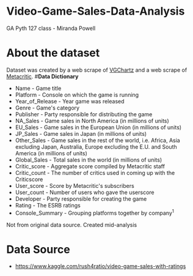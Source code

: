 # Video-Game-Sales-Data-Analysis
GA Pyth 127 class - Miranda Powell

# **About the dataset**
Dataset was created by a web scrape of [VGChartz](https://www.vgchartz.com/) and a web scrape of [Metacritic](https://www.metacritic.com/browse/games/release-date/available). 
#**Data Dictionary**
*   Name - Game title
*   Platform - Console on which the game is running
*   Year_of_Release - Year game was released
*   Genre - Game's category
*   Publisher - Party responsible for distributing the game
*   NA_Sales - Game sales in North America (in millions of units)
*   EU_Sales - Game sales in the European Union (in millions of units)
*   JP_Sales - Game sales in Japan (in millions of units)
*   Other_Sales - Game sales in the rest of the world, i.e. Africa, Asia excluding Japan, Australia, Europe excluding the E.U. and South America (in millions of units)
*   Global_Sales - Total sales in the world (in millions of units)
*   Critic_score - Aggregate score compiled by Metacritic staff
*   Critic_count - The number of critics used in coming up with the Criticscore
*   User_score - Score by Metacritic's subscribers
*   User_count - Number of users who gave the userscore
*   Developer - Party responsible for creating the game
*   Rating - The ESRB ratings
*   Console_Summary - Grouping platforms together by company<sup>1</sup>

Not from original data source. Created mid-analysis

# **Data Source**
*   https://www.kaggle.com/rush4ratio/video-game-sales-with-ratings


